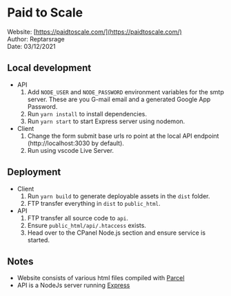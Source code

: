 # Paid to Scale

Website: [https://paidtoscale.com/](https://paidtoscale.com/)  
Author: Reptarsrage  
Date: 03/12/2021  

## Local development
- API
  1. Add `NODE_USER` and `NODE_PASSWORD` environment variables for the smtp server. These are you G-mail email and a generated Google App Password. 
  2. Run `yarn install` to install dependencies.
  3. Run `yarn start` to start Express server using nodemon.
- Client
  1. Change the form submit base urls ro point at the local API endpoint (http://localhost:3030 by default).
  2. Run using vscode Live Server.

## Deployment

- Client
  1. Run `yarn build` to generate deployable assets in the `dist` folder.
  2. FTP transfer everything in `dist` to `public_html`.
- API
  1. FTP transfer all source code to `api`.
  2. Ensure `public_html/api/.htaccess` exists.
  3. Head over to the CPanel Node.js section and ensure service is started.

## Notes

- Website consists of various html files compiled with [Parcel](https://parceljs.org/)
- API is a NodeJs server running [Express](https://expressjs.com/)